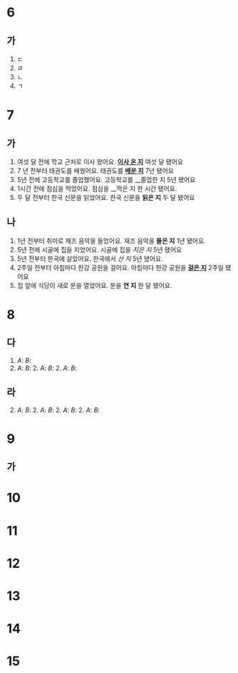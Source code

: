 # 6
## 가
1. ㄷ
2. ㄹ
3. ㄴ
4. ㄱ
# 7
## 가
1. 여섯 달 전에 학교 근처로 이사 왔어요. <u><b>이사 온 지</b></u> 여섯 달 됐어요
2. 7 년 전부터 태권도를 배웠어요. 태권도를 <u><b>배운 지</b></u> 7년 됐어요
3. 5년 전에 고등학교를 졸업했어요. 고등학교를 __졸업한 지</b></u> 5년 됐어요
4. 1시간 전에 점심을 먹었어요. 점심을 __먹은 지</b></u> 한 시간 됐어요.
5. 두 달 전부터 한국 신문을 읽었어요. 한국 신문을 __읽은 지__ 두 달 됐어요
## 나
1. 1년 전부터 취미로 재즈 음악을 들었어요. 재즈 음악을 __들은 지__ 1년 됐어요.
2. 5년 전에 시골에 집을 지었어요. 시골에 집을 *지은 지* 5년 됐어요
3. 5년 전부터 한국에 살았어요. 한국에서 *산 지* 5년 됐어요.
4. 2주일 전부터 아침마다 한강 공원을 걸어요. 아침마다 한강 공원을 <u><b>걸은 지</b></u> 2주일 됐어요
5. 집 앞에 식당이 새로 문을 열었어요. 문을 __연 지__ 한 달 됐어요.
# 8
## 다
1. *A*: 
   *B*:
2. *A*: 
   *B*:
   2. *A*: 
   *B*:
   2. *A*: 
   *B*:
   
## 라
2. *A*: 
   *B*:
   2. *A*: 
   *B*:
   2. *A*: 
   *B*:
   2. *A*: 
   *B*:
# 9
## 가

# 10
# 11
# 12
# 13
# 14
# 15